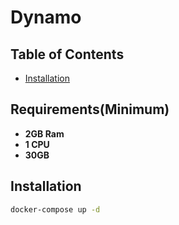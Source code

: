 # Dynamo

## Table of Contents

- [Installation](/#Installation)

## Requirements(Minimum)

- **2GB Ram**
- **1 CPU**
- **30GB**

## Installation

```sh
docker-compose up -d
```
